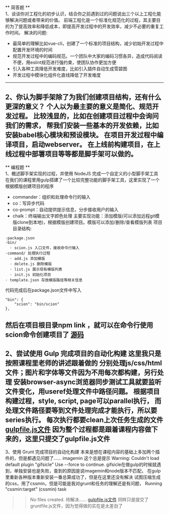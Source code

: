 ** 简答题 **<br/>
1、谈谈你对工程化的初步认识，结合你之前遇到过的问题说出三个以上工程化能够解决问题或者带来的价值。
前端工程化是一个标准化规范化的过程，其主要目的为了提高效率和降低成本，即提高开发过程中的开发效率，减少不必要的重复工作时间。
解决的问题:
+ 最简单的理解比如vue-cli，创建了一个标准的项目结构，减少初始开发过程中配置开发环境的时间
+ 规范开发过程中的编码规范。一个团队中大家的编码习惯各异，造成代码阅读不便，用eslint规范进行强约束，使团队协作更加方便
+ 引入各种工具降低开发难度，比如引入插件自动生成雪碧图
+ 开发过程中模块化组件化直线降低了开发难度
----
2、你认为脚手架除了为我们创建项目结构，还有什么更深的意义？
个人以为最主要的意义是简化、规范开发过程。
比较浅显的，比如在创建项目过程中会询问我们的需求，
帮我们安装一些基本的开发依赖，比如安装babel核心模块和预设模块。
在项目开发过程中编译项目，启动webserver。
在上线前构建项目，在上线过程中部署项目等等都是脚手架可以做的。
----
** 编程题 **<br/>
1、概述脚手架实现的过程，并使用 NodeJS 完成一个自定义的小型脚手架工具
在我们的课程里用gulp搭建了一个比较完整功能的脚手架工具，这里实现了一个根据模版创建项目的程序
+ commander：组织和处理命令行的输入
+ co：写异步代码
+ co-prompt：自动提供提示信息，分步接收用户的输入
+ chalk：终端输出文字颜色处理
主要实现功能：添加模版(可以添加远程git模版clone到本地)，根据模版创建项目。模版可以添加/删除/查看模版列表
项目目录结构:
```
·package.json
·bin/ 
  · scion.js 入口文件，接收命令行输入
·command/ 处理执行过程
  · add.js 添加模版
  · delete.js 删除模版
  · list.js 展示现有模版列表
  · init.js 初始化项目
· template.json 存放模版路径等相关信息
```
代码完成后在package.json文件中写入
```
"bin": {
	"scion": "bin/scion"
},
```
然后在项目根目录npm link ，就可以在命令行使用scion命令创建项目了
[源码](https://github.com/snakeXu/small-cli)
-------
2、尝试使用 Gulp 完成项目的自动化构建
这里我只是按照课程里老师的讲述跟着做的
分别处理js/css/html文件；图片和字体等文件因为不用每次都构建，另行处理
安装browser-async浏览器同步测试工具就要监听文件变化，用useref处理文件中路径问题。
根据项目构建过程，style, script, page可以parallel执行，
而处理文件路径要等到文件处理完成才能执行，所以要series执行。
每次执行都要clean上次任务生成的文件
[gulpfile.js文件](https://github.com/snakeXu/lagouhomework/blob/master/gulpfile.js)
因为整个过程都是跟着课程内容做下来的，这里只提交了gulpfile.js文件
------
3、使用 Grunt 完成项目的自动化构建
本来是想在课程内容的基础上多加两个插件的，但是都遇见问题了…… 
imagemin 这个总是提示
Warning: Couldn't load default plugin "gifsicle" Use --force to continue.
gifsicle在做gulp的时候就遇到，单独安装也是失败，查到的原因是说imagemin和node版本不匹配，
在gulp里重新各种版本重新安装一番总算成功了，但是在这里还没有解决
试图压缩生成的css，用了cssmin，但是可能是我对grunt和任务的理解还是有问题，
Running "cssmin:target" (cssmin) task
>> No files created.
待解决……
[gulpfile.js文件](https://github.com/snakeXu/lagouhomework/blob/master/gruntfile.js)
同样只是提交了gruntfile.js文件，因为觉得做的实在是太差劲了